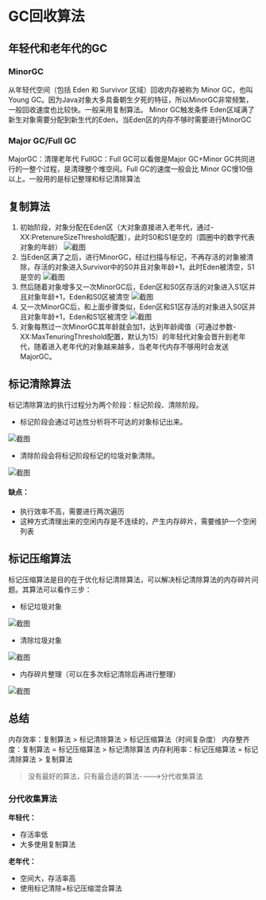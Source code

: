 # GC回收算法



## 年轻代和老年代的GC

### MinorGC

从年轻代空间（包括 Eden 和 Survivor 区域）回收内存被称为 Minor GC，也叫Young GC。因为Java对象大多具备朝生夕死的特征，所以MinorGC非常频繁，一般回收速度也比较快。一般采用复制算法。
Minor GC触发条件
Eden区域满了新生对象需要分配到新生代的Eden，当Eden区的内存不够时需要进行MinorGC

### Major GC/Full GC

MajorGC：清理老年代
FullGC：Full GC可以看做是Major GC+Minor GC共同进行的一整个过程，是清理整个堆空间。Full GC的速度一般会比 Minor GC慢10倍以上。一般用的是标记整理和标记清除算法



## 复制算法

1. 初始阶段，对象分配在Eden区（大对象直接进入老年代，通过-XX:PretenureSizeThreshold配置），此时S0和S1是空的（圆圈中的数字代表对象的年龄）
   ![截图](https://raw.githubusercontent.com/pickices/Typora/master/image/20210614200608.png)
2. 当Eden区满了之后，进行MinorGC，经过扫描与标记，不再存活的对象被清除，存活的对象进入Survivor中的S0并且对象年龄+1，此时Eden被清空，S1是空的
   ![截图](https://raw.githubusercontent.com/pickices/Typora/master/image/20210614200624.png)
3. 然后随着对象增多又一次MinorGC后，Eden区和S0区存活的对象进入S1区并且对象年龄+1，Eden和S0区被清空
   ![截图](https://raw.githubusercontent.com/pickices/Typora/master/image/20210614200626.png)
4. 又一次MinorGC后，和上面步骤类似，Eden区和S1区存活的对象进入S0区并且对象年龄+1，Eden和S1区被清空
   ![截图](https://raw.githubusercontent.com/pickices/Typora/master/image/20210614200638.png)
5. 对象每熬过一次MinorGC其年龄就会加1，达到年龄阈值（可通过参数-XX:MaxTenuringThreshold配置，默认为15）的年轻代对象会晋升到老年代，随着进入老年代的对象越来越多，当老年代内存不够用时会发送MajorGC。



## 标记清除算法

标记清除算法的执行过程分为两个阶段：标记阶段、清除阶段。

- 标记阶段会通过可达性分析将不可达的对象标记出来。

![截图](https://raw.githubusercontent.com/pickices/Typora/master/image/20210614200645.png)

- 清除阶段会将标记阶段标记的垃圾对象清除。

![截图](https://raw.githubusercontent.com/pickices/Typora/master/image/20210614200650.png)

#### 缺点：

- 执行效率不高，需要进行两次遍历
- 这种方式清理出来的空闲内存是不连续的，产生内存碎片，需要维护一个空闲列表



## 标记压缩算法

标记压缩算法是目的在于优化标记清除算法，可以解决标记清除算法的内存碎片问题。其算法可以看作三步：

- 标记垃圾对象

![截图](https://raw.githubusercontent.com/pickices/Typora/master/image/20210614200656.png)

- 清除垃圾对象

![截图](https://raw.githubusercontent.com/pickices/Typora/master/image/20210614200720.png)

- 内存碎片整理（可以在多次标记清除后再进行整理）

![截图](https://raw.githubusercontent.com/pickices/Typora/master/image/20210614200725.png)



## 总结

内存效率：复制算法 > 标记清除算法 > 标记压缩算法（时间复杂度）
内存整齐度：复制算法 = 标记压缩算法 > 标记清除算法
内存利用率：标记压缩算法 = 标记清除算法 > 复制算法

> 没有最好的算法，只有最合适的算法---->分代收集算法

### 分代收集算法

**年轻代：**

- 存活率低
- 大多使用复制算法

**老年代：**

- 空间大，存活率高
- 使用标记清除+标记压缩混合算法